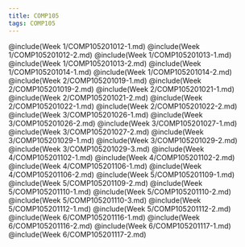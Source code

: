 ```yaml
---
title: COMP105
tags: COMP105
---
```

@include(Week 1/COMP105201012-1.md)
@include(Week 1/COMP105201012-2.md)
@include(Week 1/COMP105201013-1.md)
@include(Week 1/COMP105201013-2.md)
@include(Week 1/COMP105201014-1.md)
@include(Week 1/COMP105201014-2.md)
@include(Week 2/COMP105201019-1.md)
@include(Week 2/COMP105201019-2.md)
@include(Week 2/COMP105201021-1.md)
@include(Week 2/COMP105201021-2.md)
@include(Week 2/COMP105201022-1.md)
@include(Week 2/COMP105201022-2.md)
@include(Week 3/COMP105201026-1.md)
@include(Week 3/COMP105201026-2.md)
@include(Week 3/COMP105201027-1.md)
@include(Week 3/COMP105201027-2.md)
@include(Week 3/COMP105201029-1.md)
@include(Week 3/COMP105201029-2.md)
@include(Week 3/COMP105201029-3.md)
@include(Week 4/COMP105201102-1.md)
@include(Week 4/COMP105201102-2.md)
@include(Week 4/COMP105201106-1.md)
@include(Week 4/COMP105201106-2.md)
@include(Week 5/COMP105201109-1.md)
@include(Week 5/COMP105201109-2.md)
@include(Week 5/COMP105201110-1.md)
@include(Week 5/COMP105201110-2.md)
@include(Week 5/COMP105201110-3.md)
@include(Week 5/COMP105201112-1.md)
@include(Week 5/COMP105201112-2.md)
@include(Week 6/COMP105201116-1.md)
@include(Week 6/COMP105201116-2.md)
@include(Week 6/COMP105201117-1.md)
@include(Week 6/COMP105201117-2.md)